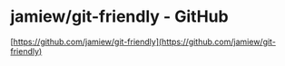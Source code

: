 <!--
id: 3339180307
link: http://tumblr.atmos.org/post/3339180307/jamiew-git-friendly-github
slug: jamiew-git-friendly-github
date: Wed Feb 16 2011 20:02:35 GMT-0800 (PST)
publish: 2011-02-016
tags: 
title: jamiew/git-friendly - GitHub
-->


jamiew/git-friendly - GitHub
============================

[https://github.com/jamiew/git-friendly](https://github.com/jamiew/git-friendly)

